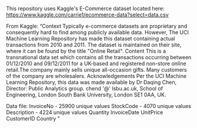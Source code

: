This repository uses Kaggle's E-Commerce dataset located here: https://www.kaggle.com/carrie1/ecommerce-data?select=data.csv

From Kaggle:
“Context
Typically e-commerce datasets are proprietary and consequently hard to find among publicly available data. However, The UCI Machine Learning Repository has made this dataset containing actual transactions from 2010 and 2011. The dataset is maintained on their site, where it can be found by the title "Online Retail".
Content
This is a transnational data set which contains all the transactions occurring between 01/12/2010 and 09/12/2011 for a UK-based and registered non-store online retail.The company mainly sells unique all-occasion gifts. Many customers of the company are wholesalers.
Acknowledgements
Per the UCI Machine Learning Repository, this data was made available by Dr Daqing Chen, Director: Public Analytics group. chend '@' lsbu.ac.uk, School of Engineering, London South Bank University, London SE1 0AA, UK.

Data file:
InvoiceNo - 25900 unique values
StockCode - 4070 unique values
Description - 4224 unique values
Quantity
InvoiceDate
UnitPrice
CustomerID
Country
"
